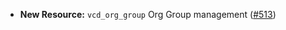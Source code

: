 * **New Resource:** `vcd_org_group` Org Group management ([#513](https://github.com/terraform-providers/terraform-provider-vcd/issues/513))
